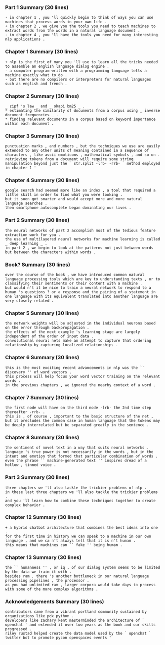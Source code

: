 ### Part 1 Summary (30 lines)

    - in chapter 1 , you 'll quickly begin to think of ways you can use machines that process words in your own life . 
    + in chapter 2 , we give you the tools you need to teach machines to extract words from the words in a natural language document . 
    - in chapter 4 , you 'll have the tools you need for many interesting nlp applications .

### Chapter 1 Summary (30 lines)

    + nlp is the first of many you 'll use to learn all the tricks needed to assemble an english language dialog engine . 
    - a computer program written with a programming language tells a machine exactly what to do . 
    - but there are no compilers or interpreters for natural languages such as english and french .

### Chapter 2 Summary (30 lines)

    _ zipf 's law _ and _ okapi bm25 _ . 
    * estimating the similarity of documents from a corpus using _ inverse document frequencies _ . 
    * finding relevant documents in a corpus based on keyword importance within each document .

### Chapter 3 Summary (30 lines)

    punctuation marks , and numbers , but the techniques we use are easily extended to any other units of meaning contained in a sequence of characters , like ascii emoticons , mathematical symbols , and so on . 
    retrieving tokens from a document will require some string manipulation beyond just the ` str.split -lrb- -rrb- ` method employed in chapter 1 '

### Chapter 4 Summary (30 lines)

    google search had seemed more like an index , a tool that required a little skill in order to find what you were looking . 
    but it soon got smarter and would accept more and more natural language searches . 
    then smartphone autocomplete began dominating our lives .

### Part 2 Summary (30 lines)

    the neural networks of part 2 accomplish most of the tedious feature extraction work for you . 
    the use of multilayered neural networks for machine learning is called _ deep learning _ . 
    in part 2 , we begin to look at the patterns not just between words but between the characters within words .

### Book? Summary (30 lines)

    over the course of the book , we have introduced common natural language processing tools which are key to understanding texts , or to classifying their sentiments or their content with a machine . 
    but would n't it be nice to train a neural network to respond to a human 's questions ? or a response and the pairing of a statement in one language with its equivalent translated into another language are very closely related .

### Chapter 5 Summary (30 lines)

    the network weights will be adjusted in the individual neurons based on the error through backpropagation . 
    the effects of the next example 's learning stage are largely independent of the order of input data . 
    convolutional neural nets make an attempt to capture that ordering relationship by capturing localized relationships .

### Chapter 6 Summary (30 lines)

    this is the most exciting recent advancements in nlp was the `` discovery '' of word vectors . 
    this process will help focus your word vector training on the relevant words . 
    in the previous chapters , we ignored the nearby context of a word .

### Chapter 7 Summary (30 lines)

    the first node will have on the third node -lrb- the 2nd time step thereafter -rrb- . 
    this is , of course , important to the basic structure of the net , but it precludes the common case in human language that the tokens may be deeply interrelated but be separated greatly in the sentence .

### Chapter 8 Summary (30 lines)

    the sentiment of novel text in a way that suits neural networks . 
    language 's true power is not necessarily in the words , but in the intent and emotion that formed that particular combination of words . 
    even the phrase `` machine-generated text '' inspires dread of a hollow , tinned voice .

### Part 3 Summary (30 lines)

    three chapters we 'll also tackle the trickier problems of nlp . 
    in these last three chapters we 'll also tackle the trickier problems . 
    and you 'll learn how to combine these techniques together to create complex behavior .

### Chapter 12 Summary (30 lines)

    + a hybrid chatbot architecture that combines the best ideas into one . 
    for the first time in history we can speak to a machine in our own language , and we ca n't always tell that it is n't human . 
    this means that machines can `` fake '' being human .

### Chapter 13 Summary (30 lines)

    the `` humanness '' , or iq , of our dialog system seems to be limited by the data we train it with . 
    besides ram , there 's another bottleneck in our natural language processing pipelines , the processor . 
    as you had unlimited ram , larger corpora would take days to process with some of the more complex algorithms .

### Acknowledgements Summary (30 lines)

    contributors came from a vibrant portland community sustained by organizations like pdx python . 
    developers like zachary kent masterminded the architecture of ` openchat ` and extended it over two years as the book and our skills progressed . 
    riley rustad helped create the data model used by the ` openchat ` twitter bot to promote pycon openspaces events '
